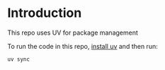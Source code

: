 # Introduction

This repo uses UV for package management

To run the code in this repo, [install uv](https://docs.astral.sh/uv/getting-started/installation/) and then run:

```bash
uv sync
```
